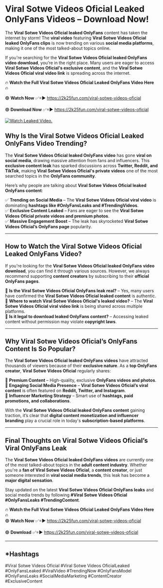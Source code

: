 # ️Viral Sotwe Videos Oficial Leaked OnlyFans Videos – Download Now!

The **️Viral Sotwe Videos Oficial leaked OnlyFans** content has taken the internet by storm! The **viral video** featuring **️Viral Sotwe Videos Oficial leaked OnlyFans clips** is now trending on various **social media platforms**, making it one of the most talked-about topics online.  

If you're searching for the **️Viral Sotwe Videos Oficial leaked OnlyFans video download**, you’re in the right place. Many users are eager to access **️Viral Sotwe Videos Oficial's exclusive content**, and the **️Viral Sotwe Videos Oficial viral video link** is spreading across the internet.  

🔥 **Watch the Full ️Viral Sotwe Videos Oficial Leaked OnlyFans Video Here** 🔥  

🟢 **Watch Now** ✅=► https://2k25fun.com/️viral-sotwe-videos-oficial

🟢 **Download Now** ✅=► https://2k25fun.com/️viral-sotwe-videos-oficial

[![Watch Leaked Video.](https://miro.medium.com/v2/resize:fit:828/format:webp/1*cilzJN44JGOrTw9NJCrNHA.gif "Watch Leaked Video")](https://2k25fun.com/️viral-sotwe-videos-oficial)

## **Why Is the ️Viral Sotwe Videos Oficial Leaked OnlyFans Video Trending?**  

The **️Viral Sotwe Videos Oficial leaked OnlyFans video** has gone **viral on social media**, drawing massive attention from fans and influencers. This **exclusive content leak** has sparked discussions across **Twitter, Reddit, and TikTok**, making **️Viral Sotwe Videos Oficial's private videos** one of the most searched topics in the **OnlyFans community**.  

Here’s why people are talking about **️Viral Sotwe Videos Oficial leaked OnlyFans content**:  

✅ **Trending on Social Media** – The **️Viral Sotwe Videos Oficial viral video** is dominating **hashtags like #OnlyFansLeaks and #TrendingVideos**.  
✅ **Exclusive Content Leaked** – Fans are eager to see the **️Viral Sotwe Videos Oficial private videos and premium photos**.  
✅ **Massive Engagement Boost** – The leak has skyrocketed **️Viral Sotwe Videos Oficial’s OnlyFans page** popularity.  

---

## **How to Watch the ️Viral Sotwe Videos Oficial Leaked OnlyFans Video?**  

If you're looking for the **️Viral Sotwe Videos Oficial leaked OnlyFans video download**, you can find it through various sources. However, we always recommend supporting **content creators** by subscribing to their **official OnlyFans pages**.  

🔹 **Is the ️Viral Sotwe Videos Oficial OnlyFans leak real?** – Yes, many users have confirmed the **️Viral Sotwe Videos Oficial leaked content** is authentic.  
🔹 **Where to watch ️Viral Sotwe Videos Oficial's leaked video?** – The **️Viral Sotwe Videos Oficial viral video link** is being shared across multiple platforms.  
🔹 **Is it legal to download leaked OnlyFans content?** – Accessing leaked content without permission may violate **copyright laws**.  

---

## **Why ️Viral Sotwe Videos Oficial’s OnlyFans Content Is So Popular?**  

The **️Viral Sotwe Videos Oficial leaked OnlyFans videos** have attracted thousands of viewers because of their **exclusive nature**. As a **top OnlyFans creator**, **️Viral Sotwe Videos Oficial** regularly shares:  

📌 **Premium Content** – High-quality, exclusive **OnlyFans videos and photos**.  
📌 **Engaging Social Media Presence** – **️Viral Sotwe Videos Oficial’s viral content** is often featured on **Reddit, Twitter, and Instagram**.  
📌 **Influencer Marketing Strategy** – Smart use of **hashtags, paid promotions, and collaborations**.  

With the **️Viral Sotwe Videos Oficial leaked OnlyFans content** gaining traction, it’s clear that **digital content monetization and influencer branding** play a crucial role in today's **subscription-based platforms**.  

---

## **Final Thoughts on ️Viral Sotwe Videos Oficial’s Viral OnlyFans Leak**  

The **️Viral Sotwe Videos Oficial leaked OnlyFans videos** are currently one of the most talked-about topics in the **adult content industry**. Whether you're a **fan of ️Viral Sotwe Videos Oficial**, a **content creator**, or just someone interested in **viral social media trends**, this leak has become a **major digital sensation**.  

Stay updated on the latest **️Viral Sotwe Videos Oficial OnlyFans leaks** and social media trends by following **#️Viral Sotwe Videos Oficial #OnlyFansLeaks #TrendingContent**.  

🔥 **Watch the Full ️Viral Sotwe Videos Oficial Leaked OnlyFans Video Here** 🔥  
🟢 **Watch Now** ✅=► https://2k25fun.com/️viral-sotwe-videos-oficial

🟢 **Download** ✅=► https://2k25fun.com/️viral-sotwe-videos-oficial

---

## *Hashtags
#️Viral Sotwe Videos Oficial #️Viral Sotwe Videos OficialLeaked #OnlyFansLeaked #ViralVideo #TrendingNow #OnlyFansModel #OnlyFansLeaks #SocialMediaMarketing #ContentCreator #ExclusiveContent  